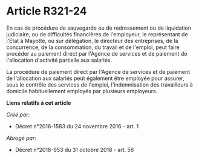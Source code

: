 # Article R321-24

En cas de procédure de sauvegarde ou de redressement ou de liquidation judiciaire, ou de difficultés financières de
l'employeur, le représentant de l'Etat à Mayotte, ou sur délégation, le directeur des entreprises, de la concurrence, de la
consommation, du travail et de l'emploi, peut faire procéder au paiement direct par l'Agence de services et de paiement de
l'allocation d'activité partielle aux salariés.

La procédure de paiement direct par l'Agence de services et de paiement de l'allocation aux salariés peut également être
employée pour assurer, sous le contrôle des services de l'emploi, l'indemnisation des travailleurs à domicile habituellement
employés par plusieurs employeurs.

**Liens relatifs à cet article**

_Créé par_:

  - Décret n°2016-1583 du 24 novembre 2016 - art. 1

_Abrogé par_:

  - Décret n°2018-953 du 31 octobre 2018 - art. 56
